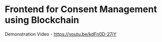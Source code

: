 # Frontend for Consent Management using Blockchain

Demonstration Video - https://youtu.be/kdFn0D-27iY